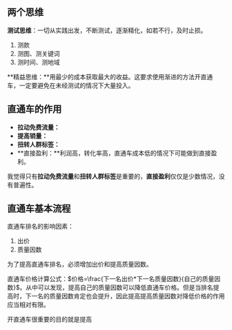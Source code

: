 ## 两个思维

**测试思维**：一切从实践出发，不断测试，逐渐精化，如若不行，及时止损。

1. 测款
2. 测图、测关键词
3. 测时间、测地域

**精益思维：**用最少的成本获取最大的收益。这要求使用渐进的方法开直通车，一定要避免在未经测试的情况下大量投入。



## 直通车的作用

- **拉动免费流量：**
- **提高销量：**
- **扭转人群标签：**
- **直接盈利：**利润高，转化率高，直通车成本低的情况下可能做到直接盈利。

我觉得只有**拉动免费流量**和**扭转人群标签**是重要的，**直接盈利**仅仅是少数情况，没有普遍性。



## 直通车基本流程











直通车排名的影响因素：

1. 出价
2. 质量因数

为了提高直通车排名，必须增加出价和提高质量因数。

 

直通车价格计算公式：$价格=\frac{下一名出价*下一名质量因数}{自己的质量因数}$。从中可以发现，提高自己的质量因数可以降低直通车价格。但是当排名提高时，下一名的质量因数肯定也会提升，因此提高提高质量因数对降低价格的作用应当相对有限。



开直通车很重要的目的就是提高














